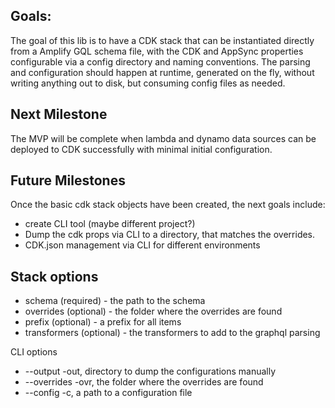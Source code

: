 ## Goals:

The goal of this lib is to have a CDK stack that can be instantiated directly from
a Amplify GQL schema file, with the CDK and AppSync properties configurable via a config
directory and naming conventions. The parsing and configuration should happen at runtime,
generated on the fly, without writing anything out to disk, but consuming config files as
needed.

## Next Milestone

The MVP will be complete when lambda and dynamo data sources can be deployed to CDK
successfully with minimal initial configuration.

## Future Milestones

Once the basic cdk stack objects have been created, the next goals include:

- create CLI tool (maybe different project?)
- Dump the cdk props via CLI to a directory, that matches the overrides.
- CDK.json management via CLI for different environments

## Stack options

- schema (required) - the path to the schema
- overrides (optional) - the folder where the overrides are found
- prefix (optional) - a prefix for all items
- transformers (optional) - the transformers to add to the graphql parsing

CLI options

- --output -out, directory to dump the configurations manually
- --overrides -ovr, the folder where the overrides are found
- --config -c, a path to a configuration file
